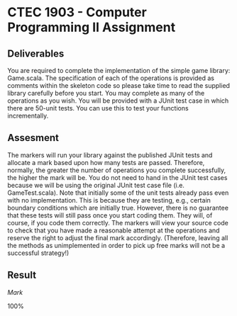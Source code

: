 # CTEC 1903 - Computer Programming II Assignment

## Deliverables

You are required to complete the implementation of the simple game library: Game.scala. The specification of each of the operations is provided as comments within the skeleton code so please take time to read the supplied library carefully before you start. You may complete as many of the operations as you wish.
You will be provided with a JUnit test case in which there are 50-unit tests. You can use this to test your functions incrementally. 

## Assesment

The markers will run your library against the published JUnit tests and allocate a mark based upon how many tests are passed. Therefore, normally, the greater the number of operations you complete successfully, the higher the mark will be. You do not need to hand in the JUnit test cases because we will be using the original JUnit test case file (i.e. GameTest.scala).
Note that initially some of the unit tests already pass even with no implementation. This is because they are testing, e.g., certain boundary conditions which are initially true. However, there is no guarantee that these tests will still pass once you start coding them. They will, of course, if you code them correctly.
The markers will view your source code to check that you have made a reasonable attempt at the operations and reserve the right to adjust the final mark accordingly. (Therefore, leaving all the methods as unimplemented in order to pick up free marks will not be a successful strategy!)

## Result

*Mark*

100%
